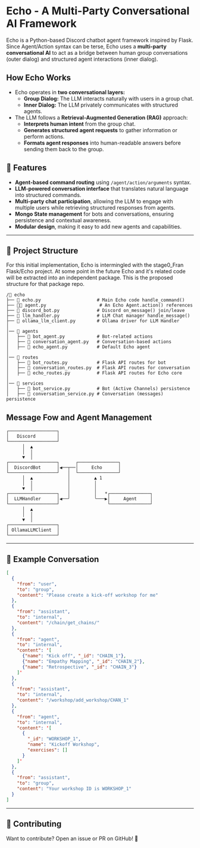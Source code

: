 # Echo - A Multi-Party Conversational AI Framework

Echo is a Python-based Discord chatbot agent framework inspired by Flask. Since Agent/Action syntax can be terse, Echo uses a **multi-party conversational AI** to act as a bridge between human group conversations (outer dialog) and structured agent interactions (inner dialog).

## **How Echo Works**
- Echo operates in **two conversational layers:**
  - **Group Dialog:** The LLM interacts naturally with users in a group chat.
  - **Inner Dialog:** The LLM privately communicates with structured agents.
- The LLM follows a **Retrieval-Augmented Generation (RAG)** approach:
  - **Interprets human intent** from the group chat.
  - **Generates structured agent requests** to gather information or perform actions.
  - **Formats agent responses** into human-readable answers before sending them back to the group.

## **🚀 Features**
- **Agent-based command routing** using `/agent/action/arguments` syntax.
- **LLM-powered conversation interface** that translates natural language into structured commands.
- **Multi-party chat participation**, allowing the LLM to engage with multiple users while retrieving structured responses from agents.
- **Mongo State management** for bots and conversations, ensuring persistence and contextual awareness.
- **Modular design**, making it easy to add new agents and capabilities.

---

## **📂 Project Structure**
For this initial implementation, Echo is intermingled with the stage0_Fran Flask/Echo project. 
At some point in the future Echo and it's related code will be extracted into an independent package. This is the proposed structure for that package repo.
```text
/📁 echo                         
├── 📝 echo.py                     # Main Echo code handle_command()
├── 🧑‍💼 agent.py                    # An Echo Agent.action() references
├── 🤖 discord_bot.py              # Discord on_message() join/leave 
├── 🧠 llm_handler.py              # LLM Chat manager handle_message()
├── 🦙 ollama_llm_client.py        # Ollama driver for LLM Handler
│
│── 📁 agents               
│   ├── 🤖 bot_agent.py            # Bot-related actions
│   ├── 💬 conversation_agent.py   # Conversation-based actions
│   ├── 🔁 echo_agent.py           # Default Echo agent
│
│── 📁 routes               
│   ├── 🤖 bot_routes.py           # Flask API routes for bot
│   ├── 💬 conversation_routes.py  # Flask API routes for conversation
│   ├── 🔁 echo_routes.py          # Flask API routes for Echo core
│   
│── 📁 services             
│   ├── 🤖 bot_service.py          # Bot (Active Channels) persistence
│   ├── 💬 conversation_service.py # Conversation (messages) persistence
```

## Message Fow and Agent Management
```text
┌──────────────────┐      
│   Discord        │      
└──────────────────┘      
      │  ▲                   
      │  │
      ▼  │                    
┌──────────────────┐      ┌───────────────┐
│  DiscordBot      │◀──┬──│     Echo      │
└──────────────────┘   │  └───────────────┘
      │  ▲             │         ▲ 1
      │  │             │         │
      ▼  │             │         │
┌──────────────────┐   │         │   *┌───────────────┐
│  LLMHandler      │◀──╯         ╰───▶│     Agent     │
└──────────────────┘                  └───────────────┘
      │  ▲
      │  │                         
      ▼  │                    
┌──────────────────┐      
│ OllamaLLMClient  │      
└──────────────────┘      
```

---

## **📖 Example Conversation**
```json
[
  {
    "from": "user",
    "to": "group",
    "content": "Please create a kick-off workshop for me"
  },
  {
    "from": "assistant",
    "to": "internal",
    "content": "/chain/get_chains/"
  },
  {
    "from": "agent",
    "to": "internal",
    "content": '[
      {"name": "Kick off", "_id": "CHAIN_1"},
      {"name": "Empathy Mapping", "_id": "CHAIN_2"},
      {"name": "Retrospective", "_id": "CHAIN_3"}
    ]'
  },
  {
    "from": "assistant",
    "to": "internal",
    "content": "/workshop/add_workshop/CHAN_1"
  },
  {
    "from": "agent",
    "to": "internal",
    "content": '[
      {
        "_id": "WORKSHOP_1",
        "name": "Kickoff Workshop", 
        "exercises": []
      }
    ]'
  },
  {
    "from": "assistant",
    "to": "group",
    "content": "Your workshop ID is WORKSHOP_1"
  }
]
```

---

## **🔗 Contributing**
Want to contribute? Open an issue or PR on GitHub! 🚀

